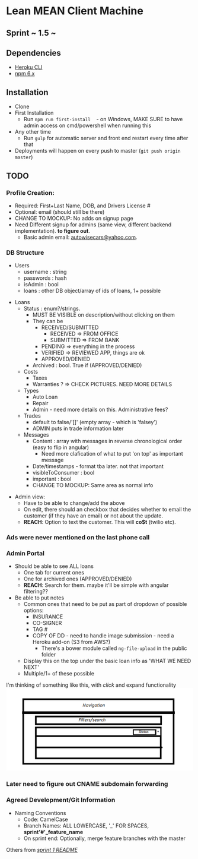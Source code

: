 # Lean MEAN Client Machine

## Sprint ~ 1.5 ~

## Dependencies
- [Heroku CLI](https://devcenter.heroku.com/articles/heroku-cli)
- [npm 6.x](https://nodejs.org/en/)

## Installation
- Clone
- First Installation
    - Run `npm run first-install`
    - on Windows, MAKE SURE to have admin access on cmd/powershell when running this
- Any other time
    - Run `gulp` for automatic server and front end restart every time after that
- Deployments will happen on every push to master (`git push origin master`)

## TODO
### Profile Creation:
- Required: First+Last Name, DOB, and Drivers License #
- Optional: email (should still be there)
- CHANGE TO MOCKUP: No adds on signup page
- Need Different signup for admins (same view, different backend implementation). **to figure out**.
    - Basic admin email: autowisecars@yahoo.com. 

### DB Structure
- Users
    + username : string
    + passwords : hash
    + isAdmin : bool
    + loans : other DB object/array of ids of loans, 1+ possible

+ Loans
    - Status : enum?/strings. 
        - MUST BE VISIBLE on description/without clicking on them
        - They can be
            + RECEIVED/SUBMITTED
                - RECEIVED => FROM OFFICE
                - SUBMITTED => FROM BANK
            + PENDING => everything in the process
            + VERIFIED => REVIEWED APP, things are ok
            + APPROVED/DENIED
        + Archived : bool. True if (APPROVED/DENIED)
    - Costs
        - Taxes
        - Warranties ? => CHECK PICTURES. NEED MORE DETAILS
    - Types
        - Auto Loan
        - Repair
        - Admin - need more details on this. Administrative fees?
    - Trades
        - default to false/'[]' (empty array - which is 'falsey')
        - ADMIN puts in trade information later
    - Messages
        - Content : array with messages in reverse chronological order (easy to flip in angular)
            + Need more clafication of what to put 'on top' as important message
        - Date/timestamps - format tba later. not that important
        - visibleToConsumer : bool
        - important : bool
        - CHANGE TO MOCKUP: Same area as normal info

* Admin view:
    - Have to be able to change/add the above
    - On edit, there should an checkbox that decides whether to email the customer (if they have an email) or not about the update.
    - **REACH**: Option to text the customer. This will **co$t** (twilio etc).

### Ads were never mentioned on the last phone call

### Admin Portal
- Should be able to see ALL loans
    + One tab for current ones
    + One for archived ones (APPROVED/DENIED)
    + **REACH**: Search for them. maybe it'll be simple with angular filtering??
- Be able to put notes
    - Common ones that need to be put as part of dropdown of possible options:
        - INSURANCE
        - CO-SIGNER
        - TAG #
        - COPY OF DD - need to handle image submission - need a Heroku add-on (S3 from AWS?)
            + There's a bower module called `ng-file-upload` in the public folder
    - Display this on the top under the basic loan info as 'WHAT WE NEED NEXT'
    - Multiple/1+ of these possible

I'm thinking of something like this, with *click* and expand functionality
![bleh_mockup](blah_mockup.png)

### Later need to figure out CNAME subdomain forwarding

### Agreed Development/Git Information
- Naming Conventions
    - Code: CamelCase
    - Branch Names: ALL LOWERCASE, '_' FOR SPACES, **sprint'#'_feature_name**
    - On sprint end: Optionally, merge feature branches with the master

Others from [*sprint 1 README*](https://github.com/MEAN-Script-Org/sprint1/blob/master/README.md)

